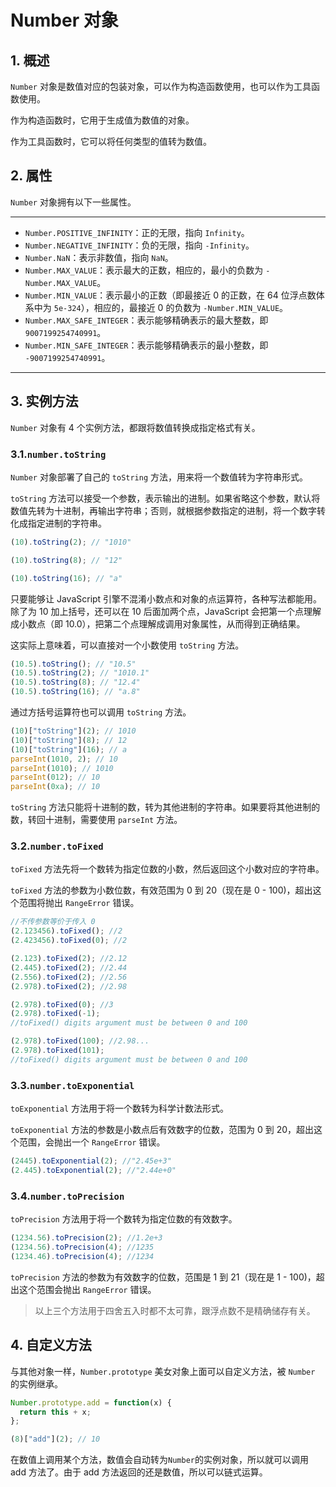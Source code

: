 # Number 对象

## 1. 概述

`Number` 对象是数值对应的包装对象，可以作为构造函数使用，也可以作为工具函数使用。

作为构造函数时，它用于生成值为数值的对象。

作为工具函数时，它可以将任何类型的值转为数值。

## 2. 属性

`Number` 对象拥有以下一些属性。

---

- `Number.POSITIVE_INFINITY`：正的无限，指向 `Infinity`。
- `Number.NEGATIVE_INFINITY`：负的无限，指向 `-Infinity`。
- `Number.NaN`：表示非数值，指向 `NaN`。
- `Number.MAX_VALUE`：表示最大的正数，相应的，最小的负数为 `-Number.MAX_VALUE`。
- `Number.MIN_VALUE`：表示最小的正数（即最接近 0 的正数，在 64 位浮点数体系中为 `5e-324`），相应的，最接近 0 的负数为 `-Number.MIN_VALUE`。
- `Number.MAX_SAFE_INTEGER`：表示能够精确表示的最大整数，即 `9007199254740991`。
- `Number.MIN_SAFE_INTEGER`：表示能够精确表示的最小整数，即 `-9007199254740991`。

---

## 3. 实例方法

`Number` 对象有 4 个实例方法，都跟将数值转换成指定格式有关。

### 3.1.`number.toString`

`Number` 对象部署了自己的 `toString` 方法，用来将一个数值转为字符串形式。

`toString` 方法可以接受一个参数，表示输出的进制。如果省略这个参数，默认将数值先转为十进制，再输出字符串；否则，就根据参数指定的进制，将一个数字转化成指定进制的字符串。

```js
(10).toString(2); // "1010"

(10).toString(8); // "12"

(10).toString(16); // "a"
```

只要能够让 JavaScript 引擎不混淆小数点和对象的点运算符，各种写法都能用。除了为 10 加上括号，还可以在 10 后面加两个点，JavaScript 会把第一个点理解成小数点（即 10.0），把第二个点理解成调用对象属性，从而得到正确结果。

这实际上意味着，可以直接对一个小数使用 `toString` 方法。

```js
(10.5).toString(); // "10.5"
(10.5).toString(2); // "1010.1"
(10.5).toString(8); // "12.4"
(10.5).toString(16); // "a.8"
```

通过方括号运算符也可以调用 `toString` 方法。

```js
(10)["toString"](2); // 1010
(10)["toString"](8); // 12
(10)["toString"](16); // a
parseInt(1010, 2); // 10
parseInt(1010); // 1010
parseInt(012); // 10
parseInt(0xa); // 10
```

`toString` 方法只能将十进制的数，转为其他进制的字符串。如果要将其他进制的数，转回十进制，需要使用 `parseInt` 方法。

### 3.2.`number.toFixed`

`toFixed` 方法先将一个数转为指定位数的小数，然后返回这个小数对应的字符串。

`toFixed` 方法的参数为小数位数，有效范围为 0 到 20（现在是 0 - 100)，超出这个范围将抛出 `RangeError` 错误。

```js
//不传参数等价于传入 0
(2.123456).toFixed(); //2
(2.423456).toFixed(0); //2

(2.123).toFixed(2); //2.12
(2.445).toFixed(2); //2.44
(2.556).toFixed(2); //2.56
(2.978).toFixed(2); //2.98

(2.978).toFixed(0); //3
(2.978).toFixed(-1);
//toFixed() digits argument must be between 0 and 100

(2.978).toFixed(100); //2.98...
(2.978).toFixed(101);
//toFixed() digits argument must be between 0 and 100
```

### 3.3.`number.toExponential`

`toExponential` 方法用于将一个数转为科学计数法形式。

`toExponential` 方法的参数是小数点后有效数字的位数，范围为 0 到 20，超出这个范围，会抛出一个 `RangeError` 错误。

```js
(2445).toExponential(2); //"2.45e+3"
(2.445).toExponential(2); //"2.44e+0"
```

### 3.4.`number.toPrecision`

`toPrecision` 方法用于将一个数转为指定位数的有效数字。

```js
(1234.56).toPrecision(2); //1.2e+3
(1234.56).toPrecision(4); //1235
(1234.46).toPrecision(4); //1234
```

`toPrecision` 方法的参数为有效数字的位数，范围是 1 到 21（现在是 1 - 100)，超出这个范围会抛出 `RangeError` 错误。

> 以上三个方法用于四舍五入时都不太可靠，跟浮点数不是精确储存有关。

## 4. 自定义方法

与其他对象一样，`Number.prototype` 美女对象上面可以自定义方法，被 `Number` 的实例继承。

```js
Number.prototype.add = function(x) {
  return this + x;
};

(8)["add"](2); // 10
```

在数值上调用某个方法，数值会自动转为`Number`的实例对象，所以就可以调用 add 方法了。由于 add 方法返回的还是数值，所以可以链式运算。

